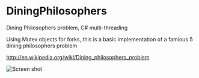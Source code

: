 DiningPhilosophers
==================

 Dining Philosophers problem, C# multi-threading
 
 Using Mutex objects for forks, this is a basic implementation of a famious 5 dining philosophers problem 
 
 http://en.wikipedia.org/wiki/Dining_philosophers_problem
 
 
![Screen shot](/../DiningPhilosophers/sshot.png?raw=true "Screen shot")
